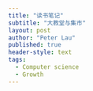 ```yaml
---
title: "读书笔记"
subtitle: "大教堂与集市"
layout: post
author: "Peter Lau"
published: true
header-style: text
tags:
  - Computer science
  - Growth
---
```

